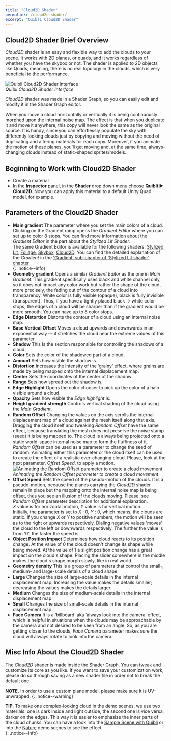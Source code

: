 ```yaml
---
title: "Cloud2D Shader"
permalink: /cloud2d-shader/
excerpt: "Quibli Cloud2D Shader"
---
```


## Cloud2D Shader Brief Overview
_Cloud2D_ shader is an easy and flexible way to add the clouds to your scene. It works with 2D planes, or quads, and it works regardless of whether you have the skybox or not. The shader is applied to 2D objects like Quads, meaning, there is no real topology in the clouds, which is very beneficial to the performance.  

![Quibli Cloud2D Shader Interface](/quibli-doc/assets/images/manual_images/cloud2d_shader_interface.jpg)  
*Quibli Cloud2D Shader Interface*

_Cloud2D_ shader was made in a Shader Graph, so you can easily edit and modify it in the Shader Graph editor.  

When you move a cloud horizontally or vertically it is being continuously morphed upon the internal noise map. The effect is that when you duplicate it and move it anywhere, this copy will never look the same as the original source. It is handy, since you can effortlessly populate the sky with differently looking clouds just by copying and moving without the need of duplicating and altering materials for each copy. Moreover, if you animate the motion of these planes, you’ll get moving and, at the same time, always-changing clouds instead of static-shaped sprites/models.

## Beginning to Work with Cloud2D Shader

* Create a material
* In the **Inspector** panel, in the **Shader** drop down menu choose **Quibli** ▶︎ **Cloud2D**.
Now you can apply this material to a default Unity Quad model, for example.

## Parameters of the Cloud2D Shader

- **Main gradient** The parameter where you set the main colors of a cloud. Clicking on the Gradient ramp opens the _Gradient Editor_ where you can set up to color 8 stops. You can find more information about the _Gradient Editor_ in the part about the _Stylized Lit Shader_.  
The same Gradient Editor is available for the following shaders: [Stylized Lit](../stylized-lit-shader), [Foliage](../foliage-shader), [Skybox](../skybox-shader), [Cloud2D](../cloud2d-shader). You can find the detailed explanation of the _Gradient_ in the ['Gradient' sub-chapter of 'Stylized Lit shader' chapter](../stylized-lit-shader/#gradient)  
{: .notice--info}
- **Geometry gradient**  Opens a similar _Gradient Editor_ as the one in _Main Gradient_. This gradient specifically uses black and white channel only, so it does not impact any color work but rather the shape of the cloud, more precisely, the fading out of the contour of a cloud into transparency. White color is fully visible (opaque), black is fully invisible (transparent). Thus, if you have a tightly placed black → white color stops, the edges of a cloud will be sharper than if the gradient would be more smooth. You can have up to 8 color stops.
- **Edge Distortion** Distorts the contour of a cloud using an internal noise map.
- **Base Vertical Offset** Moves a cloud upwards and downwards in an exponential way — it stretches the cloud near the extreme values of this parameter.
- **Shadow** This Is the section responsible for controlling the shadows of a cloud.
- **Color** Sets the color of the shadowed part of a cloud.
- **Amount**  Sets how visible the shadow is.
- **Distortion** Increases the intensity of the ‘grainy’ effect, where grains are made by being mapped onto the internal displacement map.
- **Center** Sets the coordinates of the center of the shadow.
- **Range** Sets how spread out the shadow is.
- **Edge Highlight** Opens the color chooser to pick up the color of a halo visible around a cloud.
- **Opacity** Sets how visible the _Edge highlight_ is.
- **Height gradient strength** Controls vertical shading of the cloud using the _Main Gradient_.
- **Random Offset** Changing the values on the axis scrolls the internal displacement map of a cloud against the mesh itself along that axis. Dragging the cloud itself and tweaking _Random Offset_ have the same effect, because translating the mesh does not preserve the noise stamp (seed) it is being mapped to. The cloud is always being projected onto a static world-space internal noise map to form the fluffiness of it.  
_Random Offset_ can be used as a parameter to change the seed of random. Animating either this parameter or the cloud itself can be used to create the effect of a realistic ever-changing cloud. Please, look at the next parameter, _Offset Speed_, to apply a motion.  
![Animating the Random Offset parameter to create a cloud movement](/quibli-doc/assets/images/manual_images/cloud2d_shader_animated_clouds_moving.gif)  
*Animating the Random Offset parameter to create a cloud movement*
- **Offset Speed** Sets the speed of the pseudo-motion of the clouds. It is a pseudo-motion, because the planes carrying the _Cloud2D_ shader remain in place but the mapping onto the internal noise map is being offset, thus you see an illusion of the clouds moving. Please, see _Random Offset_ parameter description for additional explanation.  
_X_ value is for horizontal motion, _Y_ value is for vertical motion.  
Initially, the parameter is set to _X_ : 0, _Y_ : 0, which means, the clouds are static. If you change _X_ or _Y_ to positive numbers, the motion will be seen as to the right or upwards respectively. Dialing negative values 'moves' the cloud to the left or downwards respectively. The further the value is from '0', the faster the speed is.
- **Object Position Impact** Determines how cloud reacts to its position change. At the value of 0 the cloud doesn't change its shape while being moved. At the value of 1 a slight position change has a great impact on the cloud's shape. Placing the slider somewhere in the middle makes the cloud's shape morph slowly, like in real world.
- **Geometry density** This is a group of parameters that control the small-, medium- and large-scale details of a cloud shape.
- **Large** Changes the size of large-scale details in the internal displacement map. Increasing the value makes the details smaller; decreasing the values makes the details larger.
- **Medium** Changes the size of medium-scale details in the internal displacement map.
- **Small** Changes the size of small-scale details in the internal displacement map.
- **Face Camera** It is a ‘billboard’ aka ‘always look into the camera’ effect, which is helpful in situations when the clouds may be approachable by the camera and not desired to be seen from an angle. So, as you are getting closer to the clouds, _Face Camera_ parameter makes sure the cloud will always rotate to look into the camera.

## Misc Info About the Cloud2D Shader
The _Cloud2D_ shader is made inside the Shader Graph. You can tweak and customize its core as you like. If you want to save your customization work, please do so through saving as a new shader file in order not to break the default one.

**NOTE.** In order to use a custom plane model, please make sure it is UV-unwrapped.
{: .notice--warning}

**TIP.** To make one complex-looking cloud in the demo scenes, we use two materials: one is dark inside and light outside, the second one is vice versa, darker on the edges. This way it is easier to emphasize the inner parts of the cloud chunks. You can have a look into the [Sample Scene with Quibli](../demo-scenes/#sample-scene-with-quibli) or into the [Nature](../demo-scenes/#nature-scene) demo scenes to see the effect.  
{: .notice--info}

